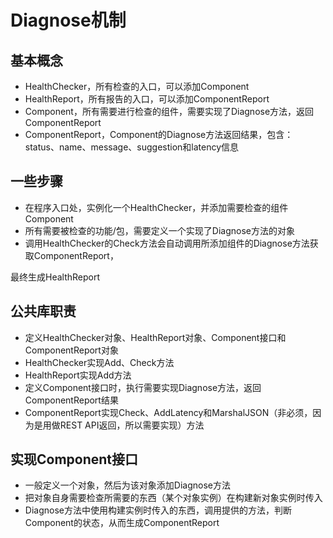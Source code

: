 # Diagnose机制



## 基本概念



- HealthChecker，所有检查的入口，可以添加Component
- HealthReport，所有报告的入口，可以添加ComponentReport
- Component，所有需要进行检查的组件，需要实现了Diagnose方法，返回ComponentReport
- ComponentReport，Component的Diagnose方法返回结果，包含：status、name、message、suggestion和latency信息



## 一些步骤



- 在程序入口处，实例化一个HealthChecker，并添加需要检查的组件Component
- 所有需要被检查的功能/包，需要定义一个实现了Diagnose方法的对象
- 调用HealthChecker的Check方法会自动调用所添加组件的Diagnose方法获取ComponentReport，

最终生成HealthReport



## 公共库职责

- 定义HealthChecker对象、HealthReport对象、Component接口和ComponentReport对象
- HealthChecker实现Add、Check方法
- HealthReport实现Add方法
- 定义Component接口时，执行需要实现Diagnose方法，返回ComponentReport结果
- ComponentReport实现Check、AddLatency和MarshalJSON（非必须，因为是用做REST API返回，所以需要实现）方法



## 实现Component接口

- 一般定义一个对象，然后为该对象添加Diagnose方法
- 把对象自身需要检查所需要的东西（某个对象实例）在构建新对象实例时传入
- Diagnose方法中使用构建实例时传入的东西，调用提供的方法，判断Component的状态，从而生成ComponentReport